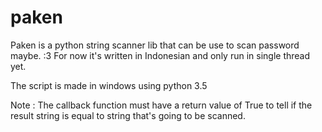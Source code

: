 # paken
Paken is a python string scanner lib that can be use to scan password maybe. :3
For now it's written in Indonesian and only run in single thread yet.

The script is made in windows using python 3.5

Note : The callback function must have a return value of True to tell if the result string is equal to string that's going to be scanned.
